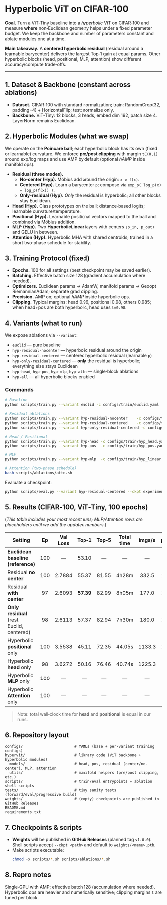 
# Hyperbolic ViT on CIFAR‑100

**Goal.** Turn a ViT‑Tiny baseline into a *hyperbolic* ViT on CIFAR‑100 and measure **where** non‑Euclidean geometry helps under a fixed parameter budget. We keep the backbone and number of parameters constant and ablate modules one at a time.

**Main takeaway.** A **centered hyperbolic residual** (residual around a learnable barycenter) delivers the largest Top‑1 gain at equal params. Other hyperbolic blocks (head, positional, MLP, attention) show different accuracy/compute trade‑offs.

---

## 1. Dataset & Backbone (constant across ablations)
- **Dataset.** CIFAR‑100 with standard normalization; train: RandomCrop(32, padding=4) + HorizontalFlip; test: normalize only.
- **Backbone.** ViT‑Tiny: 12 blocks, 3 heads, embed dim 192, patch size 4. LayerNorm remains Euclidean.

## 2. Hyperbolic Modules (what we swap)
We operate on the **Poincaré ball**; each hyperbolic block has its own (fixed or learnable) curvature. We enforce **pre/post clipping** with margin `t∈(0,1)` around exp/log maps and use AMP by default (optional *hAMP* inside manifold ops).

- **Residual (three modes).**
  - **No‑center (Hyp).** Mӧbius add around the origin: `x ⊕ f(x)`.
  - **Centered (Hyp).** Learn a barycenter `p`; compose via `exp_p( log_p(x) + log_p(f(x)) )`.
  - **Only‑residual (Hyp).** *Only* the residual is hyperbolic; all other blocks stay Euclidean.
- **Head (Hyp).** Class prototypes on the ball; distance‑based logits; learnable curvature/temperature.
- **Positional (Hyp).** Learnable positional vectors mapped to the ball and combined via Mӧbius addition.
- **MLP (Hyp).** Two **HyperbolicLinear** layers with centers `(p_in, p_out)` and GELU in between.
- **Attention (Hyp).** Hyperbolic MHA with shared centroids; trained in a short two‑phase schedule for stability.

## 3. Training Protocol (fixed)
- **Epochs.** 100 for all settings (best checkpoint may be saved earlier).
- **Batching.** Effective batch size 128 (gradient accumulation where needed).
- **Optimizers.** Euclidean params → AdamW; manifold params → Geoopt RiemannianAdam; separate grad clipping.
- **Precision.** AMP on; optional *hAMP* inside hyperbolic ops.
- **Clipping.** Typical margins: head 0.96, positional 0.98, others 0.985; when head+pos are both hyperbolic, head uses `t=0.98`.

## 4. Variants (what to run)
We expose ablations via `--variant`:

- `euclid` — pure baseline
- `hyp-residual-nocenter` — hyperbolic residual around the origin
- `hyp-residual-centered` — centered hyperbolic residual (learnable `p`)
- `hyp-only-residual-centered` — **only** the residual is hyperbolic; everything else stays Euclidean
- `hyp-head`, `hyp-pos`, `hyp-mlp`, `hyp-attn` — single‑block ablations
- `hyp-all` — all hyperbolic blocks enabled

### Commands
```bash
# Baseline
python scripts/train.py --variant euclid -c configs/train/euclid.yaml

# Residual ablations
python scripts/train.py --variant hyp-residual-nocenter    -c configs/train/hyp_residual_nocenter.yaml
python scripts/train.py --variant hyp-residual-centered    -c configs/train/hyp_residual_centered.yaml
python scripts/train.py --variant hyp-only-residual-centered -c configs/train/hyp_only_residual_centered.yaml

# Head / Positional
python scripts/train.py --variant hyp-head -c configs/train/hyp_head.yaml
python scripts/train.py --variant hyp-pos  -c configs/train/hyp_pos.yaml

# MLP
python scripts/train.py --variant hyp-mlp  -c configs/train/hyp_linear.yaml

# Attention (two-phase schedule)
bash scripts/ablations/attn.sh
```

Evaluate a checkpoint:
```bash
python scripts/eval.py --variant hyp-residual-centered --ckpt experiments/residual_centered/h_residual_centered.pth
```

## 5. Results (CIFAR‑100, ViT‑Tiny, **100 epochs**)
(*This table includes your most recent runs; MLP/Attention rows are placeholders until we add the updated numbers*.)

| Setting                                  | Ep | Val Loss | Top‑1 | Top‑5 | Total time | imgs/s | pball | hball |
|------------------------------------------|:--:|:--------:|:-----:|:-----:|:----------:|:------:|:-----:|:-----:|
| **Euclidean baseline (reference)**       |100 |    —     | 53.10 |   —   |     —      |   —    |   —   |   —   |
| Residual **no center**                   |100 | 2.7884   | 55.37 | 81.55 | 4h28m      | 332.5  | 1.79  | 0.99  |
| Residual **with center**                 | 97 | 2.6093   | **57.39** | 82.99 | 8h05m      | 177.0  | 1.91  | 0.99  |
| **Only residual** (rest Euclid, centered)| 98 | 2.6113   | 57.37 | 82.94 | 7h30m      | 180.0  | 1.91  | 0.99  |
| Hyperbolic **positional** only           |100 | 3.5538   | 45.11 | 72.35 | 44.05s     | 1133.3 | 1.72  | 1.47  |
| Hyperbolic **head** only                 | 98 | 3.6272   | 50.16 | 76.46 | 40.74s     | 1225.3 |   —   | 1.54  |
| Hyperbolic **MLP** only                  |100 |    —     |   —   |   —   |     —      |   —    |   —   |   —   |
| Hyperbolic **Attention** only            |100 |    —     |   —   |   —   |     —      |   —    |   —   |   —   |

> Note: total wall‑clock time for **head** and **positional** is equal in our runs.

## 6. Repository layout
```
configs/                       # YAMLs (base + per-variant training configs)
hypervit/                      # library code (ViT backbone + hyperbolic modules)
  models/                      # head, pos, residual (center/no-center), MLP, attention
  utils/                       # manifold helpers (pre/post clipping, etc.)
scripts/                       # train/eval entrypoints + ablation shell scripts
tests/                         # tiny sanity tests (forward/eval/progressive build)
weights/                       # (empty) checkpoints are published in GitHub Releases
README.md
requirements.txt
```

## 7. Checkpoints & scripts
- **Weights** will be published in **GitHub Releases** (planned tag `v1.0.0`). Shell scripts accept `--ckpt <path>` and default to `weights/<name>.pth`.
- Make scripts executable:
  ```bash
  chmod +x scripts/*.sh scripts/ablations/*.sh
  ```

## 8. Repro notes
Single‑GPU with AMP; effective batch 128 (accumulation where needed). Hyperbolic ops are heavier and numerically sensitive; clipping margins `t` are tuned per block.
